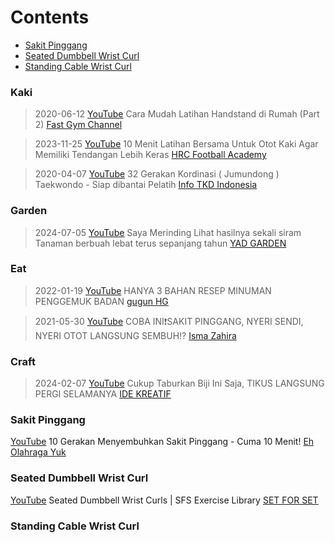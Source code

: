 
# Contents
  - [Sakit Pinggang](#sakit-pinggang)
  - [Seated Dumbbell Wrist Curl](#seated-dumbbell-wrist-curl)
  - [Standing Cable Wrist Curl](#standing-cable-wrist-curl)


### Kaki
> 2020-06-12 [YouTube](https://youtu.be/KrUPI7QD9Zg) Cara Mudah Latihan Handstand di Rumah (Part 2) [Fast Gym Channel](https://m.youtube.com/@FastGymChannel)

> 2023-11-25 [YouTube](https://youtu.be/cHycx4G9DpM) 10 Menit Latihan Bersama Untuk Otot Kaki Agar Memiliki Tendangan Lebih Keras [HRC Football Academy](https://m.youtube.com/@hrcfootballacademy)


> 2020-04-07 [YouTube](https://youtu.be/usM3sRTW8zg) 32 Gerakan Kordinasi ( Jumundong ) Taekwondo - Siap dibantai Pelatih [Info TKD Indonesia](https://m.youtube.com/@infotkdindonesia3771)


### Garden
> 2024-07-05 [YouTube](https://youtu.be/v5uM9cRM55k) Saya Merinding Lihat hasilnya sekali siram Tanaman berbuah lebat terus sepanjang tahun [YAD GARDEN](https://m.youtube.com/@info_pertanian)


### Eat
> 2022-01-19 [YouTube](https://youtu.be/af0Ij33wwho) HANYA 3 BAHAN RESEP MINUMAN PENGGEMUK BADAN [gugun HG](https://m.youtube.com/@gugunHG)


> 2021-05-30 [YouTube](https://youtu.be/9P01ibWyPB8) COBA INI❗️SAKIT PINGGANG, NYERI SENDI, NYERI OTOT LANGSUNG SEMBUH!? [Isma Zahira](https://m.youtube.com/@IsmaZahira)


### Craft
> 2024-02-07 [YouTube](https://youtu.be/tPsUC6xWgDs) Cukup Taburkan Biji Ini Saja, TIKUS LANGSUNG PERGI SELAMANYA [IDE KREATIF](https://m.youtube.com/@IdeKreatif484)


### Sakit Pinggang
[YouTube](https://youtu.be/xXxEEkE2IX8) 10 Gerakan Menyembuhkan Sakit Pinggang - Cuma 10 Menit! [Eh Olahraga Yuk](https://m.youtube.com/@EhOlahragaYuk)


### Seated Dumbbell Wrist Curl
[YouTube](https://youtu.be/-Yg-A6Y4kEE) Seated Dumbbell Wrist Curls | SFS Exercise Library [SET FOR SET](https://m.youtube.com/@SETFORSET)


### Standing Cable Wrist Curl

